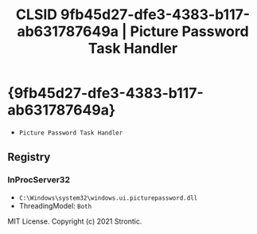 ﻿---
title: "CLSID 9fb45d27-dfe3-4383-b117-ab631787649a | Picture Password Task Handler"
excerpt: What is COM-Object CLSID 9fb45d27-dfe3-4383-b117-ab631787649a?
---

# {9fb45d27-dfe3-4383-b117-ab631787649a}

* `Picture Password Task Handler`

## Registry


### InProcServer32

* `C:\Windows\system32\windows.ui.picturepassword.dll`
* ThreadingModel: `Both`

MIT License. Copyright (c) 2021 Strontic.


